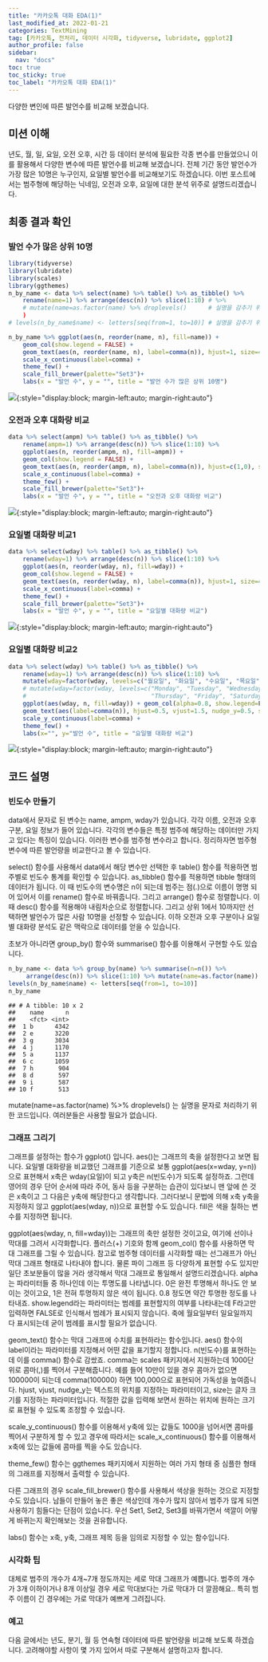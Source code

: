 ```yaml
---
title: "카카오톡 대화 EDA(1)"
last_modified_at: 2022-01-21
categories: TextMining
tag: [카카오톡, 전처리, 데이터 시각화, tidyverse, lubridate, ggplot2]
author_profile: false
sidebar:
  nav: "docs"
toc: true
toc_sticky: true
toc_label: "카카오톡 대화 EDA(1)"
---
```

<div class="notice--success">
다양한 변인에 따른 발언수를 비교해 보겠습니다.
</div>

## 미션 이해

년도, 월, 일, 요일, 오전 오후, 시간 등 데이터 분석에 필요한 각종 변수를 만들었으니 이를 활용해서 다양한 변수에 따른 발언수를 비교해 보겠습니다. 전체 기간 동안 발언수가 가장 많은 10명은 누구인지, 요일별 발언수를 비교해보기도 하겠습니다. 이번 포스트에서는 범주형에 해당하는 닉네임, 오전과 오후, 요일에 대한 분석 위주로 설명드리겠습니다.

## 최종 결과 확인

### 발언 수가 많은 상위 10명

``` r
library(tidyverse)
library(lubridate)
library(scales)
library(ggthemes)
n_by_name <- data %>% select(name) %>% table() %>% as_tibble() %>% 
    rename(name=1) %>% arrange(desc(n)) %>% slice(1:10) # %>% 
    # mutate(name=as.factor(name) %>% droplevels()      # 실명을 감추기 위한 코드
    )
# levels(n_by_name$name) <- letters[seq(from=1, to=10)] # 실명을 감추기 위한 코드

n_by_name %>% ggplot(aes(n, reorder(name, n), fill=name)) +
    geom_col(show.legend = FALSE) + 
    geom_text(aes(n, reorder(name, n), label=comma(n)), hjust=1, size=4.5) +
    scale_x_continuous(label=comma) +
    theme_few() +
    scale_fill_brewer(palette="Set3")+
    labs(x = "발언 수", y = "", title = "발언 수가 많은 상위 10명")
```

![](https://raw.githubusercontent.com/cysics/cysics.github.io/master/_posts/2022-01-21-kakaotalk-eda1_files/figure-gfm/n_by_name-1.png){:style="display:block; margin-left:auto; margin-right:auto"}

### 오전과 오후 대화량 비교

``` r
data %>% select(ampm) %>% table() %>% as_tibble() %>% 
    rename(ampm=1) %>% arrange(desc(n)) %>% slice(1:10) %>% 
    ggplot(aes(n, reorder(ampm, n), fill=ampm)) +
    geom_col(show.legend = FALSE) + 
    geom_text(aes(n, reorder(ampm, n), label=comma(n)), hjust=c(1,0), size=4.5) +
    scale_x_continuous(label=comma) +
    theme_few() +
    scale_fill_brewer(palette="Set3")+
    labs(x = "발언 수", y = "", title = "오전과 오후 대화량 비교")
```

![](https://raw.githubusercontent.com/cysics/cysics.github.io/master/_posts/2022-01-21-kakaotalk-eda1_files/figure-gfm/n_by_ampm-1.png){:style="display:block; margin-left:auto; margin-right:auto"}

### 요일별 대화량 비교1

``` r
data %>% select(wday) %>% table() %>% as_tibble() %>% 
    rename(wday=1) %>% arrange(desc(n)) %>% slice(1:10) %>% 
    ggplot(aes(n, reorder(wday, n), fill=wday)) +
    geom_col(show.legend = FALSE) + 
    geom_text(aes(n, reorder(wday, n), label=comma(n)), hjust=1, size=4.5) +
    scale_x_continuous(label=comma) +
    theme_few() +
    scale_fill_brewer(palette="Set3")+
    labs(x = "발언 수", y = "", title = "요일별 대화량 비교")
```

![](https://raw.githubusercontent.com/cysics/cysics.github.io/master/_posts/2022-01-21-kakaotalk-eda1_files/figure-gfm/n_by_week1-1.png){:style="display:block; margin-left:auto; margin-right:auto"}

### 요일별 대화량 비교2

``` r
data %>% select(wday) %>% table() %>% as_tibble() %>% 
    rename(wday=1) %>% arrange(desc(n)) %>% slice(1:10) %>% 
    mutate(wday=factor(wday, levels=c("월요일", "화요일", "수요일", "목요일", "금요일", "토요일", "일요일"))) %>% 
    # mutate(wday=factor(wday, levels=c("Monday", "Tuesday", "Wednesday", 
    #                                   "Thursday", "Friday", "Saturday", "Sunday"))) %>% 
    ggplot(aes(wday, n, fill=wday)) + geom_col(alpha=0.8, show.legend=F) +
    geom_text(aes(label=comma(n)), hjust=0.5, vjust=1.5, nudge_y=0.5, size=4) +
    scale_y_continuous(label=comma) +
    theme_few() +
    labs(x="", y="발언 수", title = "요일별 대화량 비교")
```

![](https://raw.githubusercontent.com/cysics/cysics.github.io/master/_posts/2022-01-21-kakaotalk-eda1_files/figure-gfm/n_by_week2-1.png){:style="display:block; margin-left:auto; margin-right:auto"}

## 코드 설명

### 빈도수 만들기

data에서 문자로 된 변수는 name, ampm, wday가 있습니다. 각각 이름, 오전과 오후 구분, 요일 정보가 들어 있습니다. 각각의 변수들은 특정 범주에 해당하는 데이터만 가지고 있다는 특징이 있습니다. 이러한 변수를 범주형 변수라고 합니다. 정리하자면 범주형 변수에 따른 발언량을 비교한다고 볼 수 있습니다.

select() 함수를 사용해서 data에서 해당 변수만 선택한 후 table() 함수를 적용하면 범주별로 빈도수 통계를 확인할 수 있습니다. as\_tibble() 함수를 적용하면 tibble 형태의 데이터가 됩니다. 이 때 빈도수의 변수명은 n이 되는데 범주는 점(.)으로 이름이 명명 되어 있어서 이를 rename() 함수로 바꿔줍니다. 그리고 arrange() 함수로 정렬합니다. 이 때 desc() 함수를 적용해야 내림차순으로 정렬합니다. 그리고 상위 1에서 10까지만 선택하면 발언수가 많은 사람 10명을 선정할 수 있습니다. 이하 오전과 오후 구분이나 요일별 대화량 분석도 같은 맥락으로 데이터를 얻을 수 있습니다.

초보가 아니라면 group\_by() 함수와 summarise() 함수를 이용해서 구현할 수도 있습니다.

``` r
n_by_name <- data %>% group_by(name) %>% summarise(n=n()) %>% 
     arrange(desc(n)) %>% slice(1:10) %>% mutate(name=as.factor(name))
levels(n_by_name$name) <- letters[seq(from=1, to=10)]
n_by_name
```

    ## # A tibble: 10 x 2
    ##    name      n
    ##    <fct> <int>
    ##  1 b      4342
    ##  2 e      3220
    ##  3 g      3034
    ##  4 j      1170
    ##  5 a      1137
    ##  6 c      1059
    ##  7 h       904
    ##  8 d       597
    ##  9 i       587
    ## 10 f       513

mutate(name=as.factor(name) %&gt;% droplevels() 는 실명을 문자로 처리하기 위한 코드입니다. 여러분들은 사용할 필요가 없습니다.

### 그래프 그리기

그래프를 설정하는 함수가 ggplot() 입니다. aes()는 그래프의 축을 설정한다고 보면 됩니다. 요일별 대화량을 비교했던 그래프를 기준으로 보통 ggplot(aes(x=wday, y=n))으로 표현해서 x축은 wday(요일)이 되고 y축은 n(빈도수)가 되도록 설정하죠. 그런데 영어의 경우 단어 순서에 따라 주어, 동사 등을 구분하는 습관이 있다보니 맨 앞에 쓴 것은 x축이고 그 다음은 y축에 해당한다고 생각합니다. 그러다보니 문법에 의해 x축 y축을 지정하지 않고 ggplot(aes(wday, n))으로 표현할 수도 있습니다. fill은 색을 칠하는 변수를 지정하면 됩니다.

ggplot(aes(wday, n, fill=wday))는 그래프의 축만 설정한 것이고요, 여기에 선이나 막대를 그려서 시각화합니다. 플러스(+) 기호와 함께 geom\_col() 함수를 사용하면 막대 그래프를 그릴 수 있습니다. 참고로 범주형 데이터를 시각화할 때는 선그래프가 아닌 막대 그래프 형태로 나타내야 합니다. 물론 파이 그래프 등 다양하게 표현할 수도 있지만 일단 초보분들이 많을 거라 생각해서 막대 그래프로 통일해서 설명드리겠습니다. alpha는 파라미터들 중 하나인데 이는 투명도를 나타냅니다. 0은 완전 투명해서 하나도 안 보이는 것이고요, 1은 전혀 투명하지 않은 색이 됩니다. 0.8 정도면 약간 투명한 정도를 나타내죠. show.legend라는 파라미터는 범례를 표현할지의 여부를 나타내는데 F라고만 입력하면 FALSE로 인식해서 범례가 표시되지 않습니다. 축에 월요일부터 일요일까지 다 표시되는데 굳이 범례를 표시할 필요가 없습니다.

geom\_text() 함수는 막대 그래프에 수치를 표현하라는 함수입니다. aes() 함수의 label이라는 파라미터를 지정해서 어떤 값을 표기할지 정합니다. n(빈도수)를 표현하는데 이를 comma() 함수로 감쌌죠. comma는 scales 패키지에서 지원하는데 1000단위로 콤마(,)를 찍어서 구분해줍니다. 예를 들어 10만이 있을 경우 콤마가 없으면 100000이 되는데 comma(100000) 하면 100,000으로 표현되어 가독성을 높여줍니다. hjust, vjust, nudge\_y는 텍스트의 위치를 지정하는 파라미터이고, size는 글자 크기를 지정하는 파라미터입니다. 적절한 값을 입력해 보면서 원하는 위치에 원하는 크기로 표현될 수 있도록 조정할 수 있습니다.

scale\_y\_continuous() 함수를 이용해서 y축에 있는 값들도 1000을 넘어서면 콤마를 찍어서 구분하게 할 수 있고 경우에 따라서는 scale\_x\_continuous() 함수를 이용해서 x축에 있는 값들에 콤마를 찍을 수도 있습니다.

theme\_few() 함수는 ggthemes 패키지에서 지원하는 여러 가지 형태 중 심플한 형태의 그래프를 지정해서 출력할 수 있습니다.

다른 그래프의 경우 scale\_fill\_brewer() 함수를 사용해서 색상을 원하는 것으로 지정할 수도 있습니다. 남들이 만들어 놓은 좋은 색상인데 개수가 많지 않아서 범주가 많게 되면 사용하기 힘들다는 단점이 있습니다. 우선 Set1, Set2, Set3를 바꿔가면서 색깔이 어떻게 바뀌는지 확인해보는 것을 권유합니다.

labs() 함수는 x축, y축, 그래프 제목 등을 임의로 지정할 수 있는 함수입니다.

### 시각화 팁

대체로 범주의 개수가 4개\~7개 정도까지는 세로 막대 그래프가 예쁩니다. 범주의 개수가 3개 이하이거나 8개 이상일 경우 세로 막대보다는 가로 막대가 더 깔끔해요.. 특히 범주 이름이 긴 경우에는 가로 막대가 예쁘게 그려집니다.

### 예고

다음 글에서는 년도, 분기, 월 등 연속형 데이터에 따른 발언량을 비교해 보도록 하겠습니다. 고려해야할 사항이 몇 가지 있어서 따로 구분해서 설명하고자 합니다.
